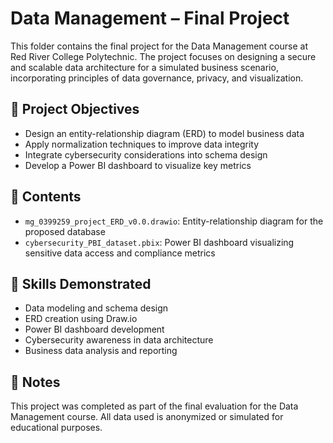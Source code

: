 # Data Management – Final Project

This folder contains the final project for the Data Management course at Red River College Polytechnic. The project focuses on designing a secure and scalable data architecture for a simulated business scenario, incorporating principles of data governance, privacy, and visualization.

## 🧠 Project Objectives

- Design an entity-relationship diagram (ERD) to model business data
- Apply normalization techniques to improve data integrity
- Integrate cybersecurity considerations into schema design
- Develop a Power BI dashboard to visualize key metrics

## 📁 Contents

- `mg_0399259_project_ERD_v0.0.drawio`: Entity-relationship diagram for the proposed database
- `cybersecurity_PBI_dataset.pbix`: Power BI dashboard visualizing sensitive data access and compliance metrics

## 🔐 Skills Demonstrated

- Data modeling and schema design
- ERD creation using Draw.io
- Power BI dashboard development
- Cybersecurity awareness in data architecture
- Business data analysis and reporting

## 📄 Notes

This project was completed as part of the final evaluation for the Data Management course. All data used is anonymized or simulated for educational purposes.
